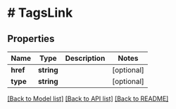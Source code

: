 # # TagsLink

## Properties

Name | Type | Description | Notes
------------ | ------------- | ------------- | -------------
**href** | **string** |  | [optional]
**type** | **string** |  | [optional]

[[Back to Model list]](../../README.md#models) [[Back to API list]](../../README.md#endpoints) [[Back to README]](../../README.md)
